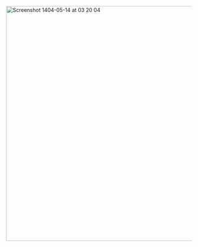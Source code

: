<img width="1902" height="636" alt="Screenshot 1404-05-14 at 03 20 04" src="https://github.com/user-attachments/assets/d4bbd04d-7f04-4aa7-8d28-60bcc4f9f892" />
